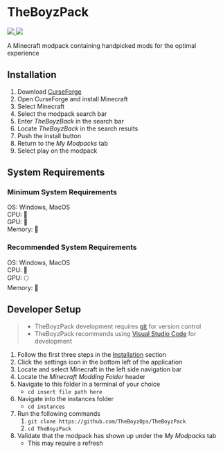 # TheBoyzPack
<a href="https://www.curseforge.com/minecraft/modpacks/theboyzpack">
    <img src="https://cf.way2muchnoise.eu/full_664168_downloads.svg" />
</a>
<a href="https://discord.gg/INVITEID">
<img src="https://img.shields.io/discord/temp?color=5765f3&label=Discord&logo=discord" />
</a>

A Minecraft modpack containing handpicked mods for the optimal experience
<br />

## Installation
1. Download [CurseForge](https://download.curseforge.com/)
2. Open CurseForge and install Minecraft
3. Select Minecraft
4. Select the modpack search bar
5. Enter *TheBoyzBack* in the search bar
6. Locate *TheBoyzBack* in the search results
7. Push the install button
8. Return to the *My Modpacks* tab
9. Select play on the modpack

## System Requirements
### Minimum System Requirements
OS: Windows, MacOS <br />
CPU: 🥔 <br />
GPU: 🥔 <br />
Memory: 🥔 <br />

### Recommended System Requirements
OS: Windows, MacOS <br />
CPU: 🚀<br />
GPU: 🌕<br />
Memory: 💾<br />

## Developer Setup
> * TheBoyzPack development requires [git](https://git-scm.com/) for version control
> * TheBoyzPack recommends using [Visual Studio Code](https://code.visualstudio.com/) for development
1. Follow the first three steps in the <a href=#installation>Installation</a> section
2. Click the settings icon in the bottom left of the application
3. Locate and select Minecraft in the left side navigation bar
4. Locate the *Minecraft Modding Folder* header
5. Navigate to this folder in a terminal of your choice 
    * `cd insert file path here`
6. Navigate into the instances folder 
    * `cd instances`
7. Run the following commands
    1. `git clone https://github.com/TheBoyzOps/TheBoyzPack`
    2. `cd TheBoyzPack`
8. Validate that the modpack has shown up under the *My Modpacks* tab
    * This may require a refresh

